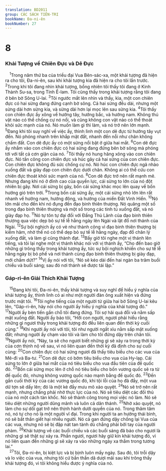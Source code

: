 ```yaml
---
translation: BD2011
group: CÁC SÁCH TIÊN-TRI
bookName: Đa-ni-ên 
bookNumber: 27
---
```


<div class="title"><h1>8</h1><h3>Khải Tượng về Chiên Ðực và Dê Ðực</h3></div>
<span class="verse da_8_1"> <sup>1</sup>Trong năm thứ ba của triều đại Vua Bên-sác-xa, một khải tượng đã hiện ra cho tôi, Ða-ni-ên, sau khi khải tượng kia đã hiện ra cho tôi lần trước. </span>
<span class="verse da_8_2"><sup>2</sup>Trong khi tôi đang nhìn khải tượng, bổng nhiên tôi thấy tôi đang ở Kinh Thành Su-sa, trong Tỉnh Ê-lam. Tôi cũng thấy trong khải tượng rằng tôi đang ở bên bờ Sông U-lai. </span>
<span class="verse da_8_3"><sup>3</sup>Tôi ngước mắt lên nhìn và thấy, kìa, một con chiên đực có hai sừng đang đứng cạnh bờ sông. Cả hai sừng đều dài, nhưng một sừng dài hơn sừng kia, và sừng dài hơn lại mọc lên sau sừng kia. </span>
<span class="verse da_8_4"><sup>4</sup>Tôi thấy con chiên đực ấy xông về hướng tây, hướng bắc, và hướng nam. Không thú vật nào có thể chống cự nó nổi, và cũng không con vật nào có thể thoát khỏi sức mạnh của nó. Nó muốn làm gì thì làm, và nó trở nên lớn mạnh. </span>
<span class="verse da_8_5"><sup>5</sup>Ðang khi tôi suy nghĩ về việc ấy, thình lình một con dê đực từ hướng tây vụt đến. Nó phóng nhanh trên khắp mặt đất, nhanh đến nỗi như chân không chấm đất. Con dê đực ấy có một sừng nổi bật ở giữa hai mắt. </span>
<span class="verse da_8_6"><sup>6</sup>Con dê đực ấy nhắm vào con chiên đực có hai sừng đang đứng bên bờ sông mà phóng tới với tất cả cơn giận của nó. </span>
<span class="verse da_8_7"><sup>7</sup>Tôi thấy nó hung hăng xông vào con chiên đực. Nó tấn công con chiên đực và húc gãy cả hai sừng của con chiên đực. Con chiên đực không đủ sức chống cự nó. Nó húc con chiên đực ngã nhào xuống đất và giày đạp con chiên đực dưới chân. Không ai có thể cứu con chiên đực thoát khỏi sức mạnh của nó. </span>
<span class="verse da_8_8"><sup>8</sup>Con dê đực trở nên rất mạnh mẽ. Nhưng đang khi nó ở đỉnh cao của quyền lực, cái sừng to lớn của nó đột nhiên bị gãy. Nơi cái sừng bị gãy, bốn cái sừng khác mọc lên quay về bốn hướng gió trên trời. </span>
<span class="verse da_8_9"><sup>9</sup>Trong bốn cái sừng ấy, một cái sừng nhỏ lớn lên rất nhanh về hướng nam, hướng đông, và hướng của miền Ðất Vinh Hiển. </span>
<span class="verse da_8_10"><sup>10</sup>Nó lớn mãi cho đến khi nó đụng đến đạo binh thiên thượng. Nó quăng một số trong đạo binh thiên thượng và một số trong các tinh tú xuống đất, và nó giày đạp họ. </span>
<span class="verse da_8_11"><sup>11</sup>Nó tự tôn tự đại đối với Ðấng Thủ Lãnh của đạo binh thiên thượng qua việc dẹp bỏ sự tế lễ hằng ngày lên Ngài và lật đổ nơi thánh của Ngài. </span>
<span class="verse da_8_12"><sup>12</sup>Sự bội nghịch ấy có vẻ như thành công vì đạo binh thiên thượng bị kiềm hãm, nhờ thế nó có thể dẹp bỏ sự tế lễ hằng ngày, đạp đổ chân lý xuống đất, và làm gì cũng thành đạt. </span>
<span class="verse da_8_13"><sup>13</sup>Bấy giờ tôi nghe một vị thánh lên tiếng, và tôi lại nghe một vị thánh khác nói với vị thánh ấy, “Cho đến bao giờ những gì trông thấy trong khải tượng ấy, tức sự bội nghịch khiến cho sự tế lễ hằng ngày bị bỏ phế và nơi thánh cùng đạo binh thiên thượng bị giày đạp, mới chấm dứt?” </span>
<span class="verse da_8_14"><sup>14</sup>Vị ấy nói với tôi, “Nó sẽ kéo dài đến hai ngàn ba trăm buổi chiều và buổi sáng; sau đó nơi thánh sẽ được tái lập.”<br/></span>
<div class="title"><h3>Gáp-ri-ên Giải Thích Khải Tượng</h3></div>
<span class="verse da_8_15"> <sup>15</sup>Ðang khi tôi, Ða-ni-ên, thấy khải tượng và suy nghĩ để hiểu ý nghĩa của khải tượng ấy, thình lình có ai như một người đàn ông xuất hiện và đứng trước mặt tôi. </span>
<span class="verse da_8_16"><sup>16</sup>Tôi nghe tiếng của một người từ giữa hai bờ Sông U-lai kêu lên, “Gáp-ri-ên, hãy nói cho người ấy hiểu ý nghĩa của khải tượng đó.” </span>
<span class="verse da_8_17"><sup>17</sup>Người ấy bèn tiến gần chỗ tôi đang đứng. Tôi sợ hãi quá đỗi và nằm sấp mặt xuống đất. Người ấy bảo tôi, “Hỡi con người, ngươi phải hiểu rằng những gì ngươi thấy trong khải tượng đó đều liên quan đến thời kỳ cuối cùng.” </span>
<span class="verse da_8_18"><sup>18</sup>Khi người ấy nói với tôi, tôi như người ngất xỉu nằm sấp mặt xuống đất; nhưng người ấy chạm vào tôi và làm cho tôi đứng dậy trên chân tôi. </span>
<span class="verse da_8_19"><sup>19</sup>Người ấy nói, “Này, ta sẽ cho ngươi biết những gì sẽ xảy ra trong thời kỳ của cơn thịnh nộ về sau, vì nó liên quan đến thời kỳ đã định cho sự cuối cùng: </span>
<span class="verse da_8_20"><sup>20</sup>Con chiên đực có hai sừng ngươi đã thấy tiêu biểu cho các vua của Mê-đi và Ba-tư. </span>
<span class="verse da_8_21"><sup>21</sup>Con dê đực có bờm tiêu biểu cho vua của Hy-lạp. Cái sừng to lớn ở giữa hai mắt của nó tiêu biểu cho vua đầu tiên của đế quốc đó. </span>
<span class="verse da_8_22"><sup>22</sup>Bốn cái sừng mọc lên ở chỗ nó tiêu biểu cho bốn vương quốc sẽ ra từ đế quốc đó, nhưng không vương quốc nào mạnh bằng đế quốc đó. </span>
<span class="verse da_8_23"><sup>23</sup>Ðến gần cuối thời kỳ của các vương quốc đó, khi tội lỗi của họ đã đầy, một vua dữ tợn sẽ dấy lên; đó là một kẻ đầy mưu mô xảo quyệt. </span>
<span class="verse da_8_24"><sup>24</sup>Nó sẽ trở nên rất mạnh, nhưng chẳng phải nhờ thực lực của nó. Nó sẽ tiêu diệt các đối thủ của nó một cách tàn khốc. Nó sẽ thành công trong mọi việc nó làm. Nó sẽ tiêu diệt những người dũng mãnh và luôn cả dân thánh. </span>
<span class="verse da_8_25"><sup>25</sup>Nhờ xảo quyệt, nó làm cho sự dối gạt trở nên thịnh hành dưới quyền của nó. Trong thâm tâm nó, nó tự cho nó là một người vĩ đại. Trong khi người ta an hưởng thái bình, nó sẽ bất thần giết hại nhiều người. Nó cả gan đứng dậy chống lại Vua của các vua, nhưng nó sẽ bị đập nát tan tành dù chẳng phải bởi tay của người phàm. </span>
<span class="verse da_8_26"><sup>26</sup>Khải tượng về các buổi chiều và các buổi sáng đã báo cho ngươi là những gì sẽ thật sự xảy ra. Phần ngươi, ngươi hãy giữ kín khải tượng đó, vì nó liên quan đến những gì sẽ xảy ra vào những ngày xa thẳm trong tương lai.”<br/></span>
<span class="verse da_8_27"> <sup>27</sup>Tôi, Ða-ni-ên, bị kiệt lực và bị bịnh luôn mấy ngày. Sau đó, tôi trỗi dậy và lo việc của vua, nhưng tôi cứ bần thần dã dượi mãi sau khi trông thấy khải tượng đó, vì tôi không hiểu được ý nghĩa của nó.<br/></span>
